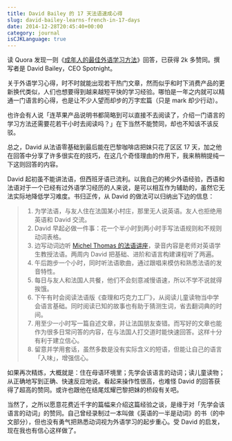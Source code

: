 ```yaml
---
title: David Bailey 的 17 天法语速成心得
slug: david-bailey-learns-french-in-17-days
date: 2014-12-28T20:45:40+00:00
category: journal
isCJKLanguage: true
---
```

读 Quora 发现一则《<a href="https://www.quora.com/What-are-the-best-ways-to-learn-a-language-as-an-adult/answer/David-Bailey-7" target="_blank">成年人的最佳外语学习方法</a>》回答，已获得 2k 多赞同。撰写者是 David Bailey，CEO Spotnight。

关于外语学习心得，时不时就能出现若干热门文章，然而似乎和时下消费产品的更新换代类似，人们也想要得到越来越短平快的学习经验。哪怕是一年之内就可以精通一门语言的心得，也是让不少人望而却步的万字宏篇（只是 mark 却少行动）。

也许会有人说「连苹果产品说明书都简略到可以直接不去阅读了，介绍一门语言的学习方法还需要花若干小时去阅读吗？」在下当然不能赞同，却也不知该不该反驳。

总之，David 从法语零基础到最后能在巴黎咖啡店把妹只花了区区 17 天，加之他在回答中分享了许多很实在的技巧，在这几个奇怪理由的作用下，我来稍稍提纯一下这则回答的内容。

David 起初虽不能讲法语，但西班牙语已流利。以我自己的稀少外语经验，西语和法语对于一个已经有过外语学习经历的人来说，是可以相互作为辅助的，虽然它无法实际地降低学习难度。书归正传，从 David 的做法可以归纳出下边的信息：

>   1. 为学法语，与友人住在法国某小村庄，那里无人说英语。友人也拒绝用英语和 David 交流。
>   2. David 早起必做一件事：花一个半小时到两小时手写法语规则和不规则动词表格。
>   3. 边写动词边听 <a href="https://www.michelthomas.com/" target="_blank">Michel Thomas 的法语讲座</a>，录音内容是老师对英语学生教授法语。两周内 David 把基础、进阶和语言构建课程听了两遍。
>   4. 午后跑步一个小时，同时听法语歌曲，通过跟唱来模仿和熟悉法语的发音特性。
>   5. 每日与友人和法国人共餐，他们不会刻意减慢语速，所以不学不说就得挨饿。
>   6. 下午有时会阅读法语版《查理和巧克力工厂》，从阅读儿童读物当中学会语言基础。同时阅读已知的故事也有助于猜测生词，省去翻词典的时间。
>   7. 用至少一小时写一篇自述文章，并让法国朋友查错。而写好的文章也能作为很多日常问答的内容，在与法国人打交道时能快速回答。这样十分有利于建立信心。
>   8. 留意并学用套话，虽然多数是没有实际含义的短语，但能让自己的语言「入味」，增强信心。

如果再次精炼，大概就是：住在母语环境里；先学会该语言的动词；读儿童读物；从正确地写到正确、快速反应地说。看起来操作性很高，也难怪 David 的回答获得了超高的赞同。或许也跟他在结尾炫耀巴黎把妹的桥段有关吧。

当然了，之所以愿意花费近千字的篇幅来介绍这篇经验之谈，是缘于对「先学会该语言的动词」的赞同。自己曾经录制过一本叫做《英语的一半是动词》的书（的中文部分），但也没有勇气把熟悉动词视为外语学习的起步重心。受 David 的启发，现在我也有信心这样做了。